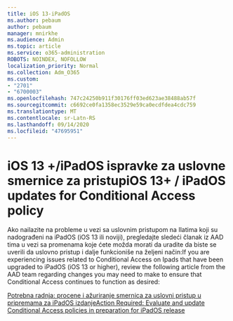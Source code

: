 ```yaml
---
title: iOS 13-iPadOS
ms.author: pebaum
author: pebaum
manager: mnirkhe
ms.audience: Admin
ms.topic: article
ms.service: o365-administration
ROBOTS: NOINDEX, NOFOLLOW
localization_priority: Normal
ms.collection: Adm_O365
ms.custom:
- "2701"
- "6700003"
ms.openlocfilehash: 747c24250b911f30176ff03ed623ae38488ab57f
ms.sourcegitcommit: c6692ce0fa1358ec3529e59ca0ecdfdea4cdc759
ms.translationtype: MT
ms.contentlocale: sr-Latn-RS
ms.lasthandoff: 09/14/2020
ms.locfileid: "47695951"
---
```

# <a name="ios-13--ipados-updates-for-conditional-access-policy"></a><span data-ttu-id="2bacf-102">iOS 13 +/iPadOS ispravke za uslovne smernice za pristup</span><span class="sxs-lookup"><span data-stu-id="2bacf-102">iOS 13+ / iPadOS updates for Conditional Access policy</span></span>

<span data-ttu-id="2bacf-103">Ako nailazite na probleme u vezi sa uslovnim pristupom na Ilatima koji su nadograđeni na iPadOS (iOS 13 ili noviji), pregledajte sledeći članak iz AAD tima u vezi sa promenama koje ćete možda morati da uradite da biste se uverili da uslovno pristup i dalje funkcioniše na željeni način:</span><span class="sxs-lookup"><span data-stu-id="2bacf-103">If you are experiencing issues related to Conditional Access on Ipads that have been upgraded to iPadOS (iOS 13 or higher), review the following article from the AAD team regarding changes you may need to make to ensure that Conditional Access continues to function as desired:</span></span>

[<span data-ttu-id="2bacf-104">Potrebna radnja: procene i ažuriranje smernica za uslovni pristup u pripremama za iPadOS izdanje</span><span class="sxs-lookup"><span data-stu-id="2bacf-104">Action Required: Evaluate and update Conditional Access policies in preparation for iPadOS release</span></span>](https://support.microsoft.com/help/4521038/action-required-update-conditional-access-policies-for-ipados)